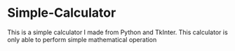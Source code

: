 # Simple-Calculator
This is a simple calculator I made from Python and TkInter. This calculator is only able to perform simple mathematical operation
